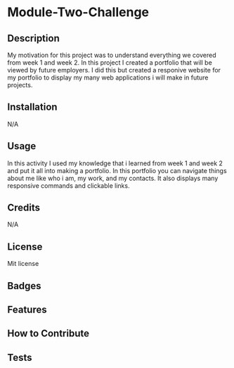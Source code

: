 # Module-Two-Challenge
## Description
My motivation for this project was to understand everything we covered from week 1 and week 2. In this project I created a portfolio that will be viewed by future employers. I did this but created a responive website for my portfolio to display my many web applications i will make in future projects.

## Installation

N/A

## Usage
In this activity I used my knowledge that i learned from week 1 and week 2 and put it all into making a portfolio. In this portfolio you can navigate things about me like who i am, my work, and my contacts. It also displays many responsive commands and clickable links.

## Credits

N/A

## License

Mit license

## Badges


## Features



## How to Contribute


## Tests

